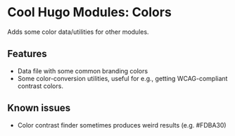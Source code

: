 # Cool Hugo Modules: Colors
Adds some color data/utilities for other modules.

## Features
- Data file with some common branding colors
- Some color-conversion utilities, useful for e.g., getting WCAG-compliant contrast colors.

## Known issues
- Color contrast finder sometimes produces weird results (e.g. #FDBA30)
